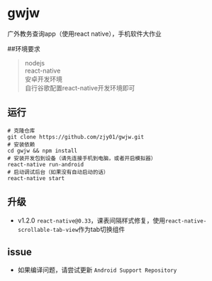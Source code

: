 # gwjw
广外教务查询app（使用react native），手机软件大作业

##环境要求
> nodejs  
> react-native  
> 安卓开发环境  
自行谷歌配置react-native开发环境即可  

## 运行
```
# 克隆仓库
git clone https://github.com/zjy01/gwjw.git
# 安装依赖
cd gwjw && npm install
# 安装开发包到设备（请先连接手机到电脑，或者开启模拟器）
react-native run-android
# 启动调试后台（如果没有自动启动的话）
react-native start
```

## 升级
   + v1.2.0 `react-native@0.33`，课表间隔样式修复，使用`react-native-scrollable-tab-view`作为tab切换组件 
   
## issue

+ 如果编译问题，请尝试更新 `Android Support Repository`
